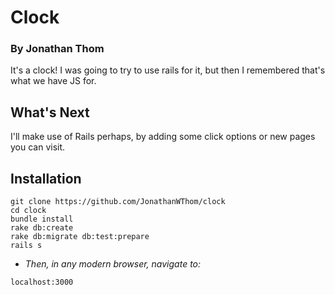 # Clock
### By Jonathan Thom

It's a clock! I was going to try to use rails for it, but then I remembered that's what we have JS for.

## What's Next

I'll make use of Rails perhaps, by adding some click options or new pages you can visit.

## Installation
```
git clone https://github.com/JonathanWThom/clock
cd clock
bundle install
rake db:create
rake db:migrate db:test:prepare
rails s
```
* _Then, in any modern browser, navigate to:_
```
localhost:3000
```
